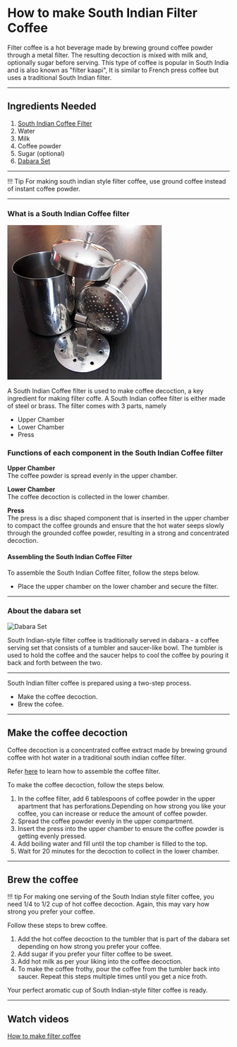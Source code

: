 # How to make South Indian Filter Coffee

Filter coffee is a hot beverage made by brewing ground coffee powder through a metal filter. The resulting decoction is mixed with milk and, optionally sugar before serving. This type of coffee is popular in South India and is also known as "filter kaapi", It is similar to French press coffee but uses a traditional South Indian filter.

---

## Ingredients Needed

1. [South Indian Coffee Filter](#what-is-a-south-indian-coffee-filter)
2. Water
3. Milk
4. Coffee powder
5. Sugar (optional)
6. [Dabara Set](#about-the-dabara-set)
---

!!! Tip
     For making south indian style filter coffee, use ground coffee instead of instant coffee powder.

---
### What is a South Indian Coffee filter
![Coffee Maker](/images/coffee_maker.jpg)

A South Indian Coffee filter is used to make coffee decoction, a key ingredient for making filter coffe. A South Indian coffee filter is either made of steel or brass. The filter comes with 3 parts, namely

- Upper Chamber
- Lower Chamber
- Press

### Functions of each component in the South Indian Coffee filter

**Upper Chamber**
<br> The coffee powder is spread evenly in the upper chamber.

**Lower Chamber**
<br> The coffee decoction is collected in the lower chamber.

**Press**
<br> The press is a disc shaped component that is inserted in the upper chamber to compact the coffee grounds and ensure that the hot water seeps slowly through the grounded coffee powder, resulting in a strong and concentrated decoction.

#### Assembling the South Indian Coffee Filter

To assemble the South Indian Coffee filter, follow the steps below.

- Place the upper chamber on the lower chamber and secure the filter. 

---
### About the dabara set
![Dabara Set](/images/dabara.jpg)

South Indian-style filter coffee is traditionally served in dabara - a coffee serving set that consists of a tumbler and saucer-like bowl. The tumbler is used to hold the coffee and the saucer helps to cool the coffee by pouring it back and forth between the two.

---

South Indian filter coffee is prepared using a two-step process.

- Make the coffee decoction.
- Brew the cofee.

---

## Make the coffee decoction

Coffee decoction is a concentrated coffee extract made by brewing ground coffee with hot water in a traditional south indian coffee filter.

Refer [here](#assembling-the-south-indian-coffee-filter) to learn how to assemble the coffee filter.

To make the coffee decoction, follow the steps below.

1. In the coffee filter, add 6 tablespoons of coffee powder in the upper apartment that has perforations.Depending on how strong you like your coffee, you can increase or reduce the amount of coffee powder.
2. Spread the coffee powder evenly in the upper compartment.
3. Insert the press into the upper chamber to ensure the coffee powder is getting evenly pressed.
4. Add boiling water and fill until the top chamber is filled to the top.
5. Wait for 20 minutes for the decoction to collect in the lower chamber.

---

## Brew the coffee

!!! tip
    For making one serving of the South Indian style filter coffee, you need 1/4 to 1/2 cup of hot coffee decoction. Again, this may vary how strong you prefer your coffee.

Follow these steps to brew coffee.

1. Add the hot coffee decoction to the tumbler that is part of the dabara set  depending on how strong you prefer your coffee.
2. Add sugar if you prefer your filter coffee to be sweet.
3. Add hot milk as per your liking into the coffee decoction.
4. To make the coffee frothy, pour the coffee from the tumbler back into saucer. Repeat this  steps multiple times until you get a nice froth.

Your perfect aromatic cup of South Indian-style filter coffee is ready. 

---
## Watch videos
[How to make filter coffee](https://www.youtube.com/watch?v=YLwO2ylP6T4)
